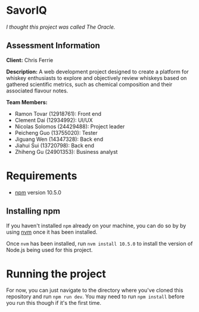# SavorIQ
*I thought this project was called The Oracle.*

## Assessment Information
**Client:** Chris Ferrie

**Description:** A web development project designed to create a platform for whiskey enthusiasts to explore and objectively review whiskeys based on gathered scientific metrics, such as chemical composition and their associated flavour notes.

**Team Members:**
- Ramon Tovar (12918761): Front end
- Clement Dai (12934992): UI/UX
- Nicolas Solomos (24429488): Project leader
- Peicheng Guo (13755020): Tester
- Jiguang Wen (14347328): Back end
- Jiahui Sui (13720798): Back end
- Zhiheng Gu (24901353): Business analyst

# Requirements
- [npm](https://docs.npmjs.com/downloading-and-installing-node-js-and-npm) version 10.5.0

## Installing npm
If you haven't installed `npm` already on your machine, you can do so by 
by using [nvm](https://github.com/nvm-sh/nvm) once it has been installed.

Once `nvm` has been installed, run `nvm install 10.5.0` to install the version of 
Node.js being used for this project.

# Running the project
For now, you can just navigate to the directory where you've cloned this
repository and run `npm run dev`. You may need to run `npm install` before you 
run this though if it's the first time.
